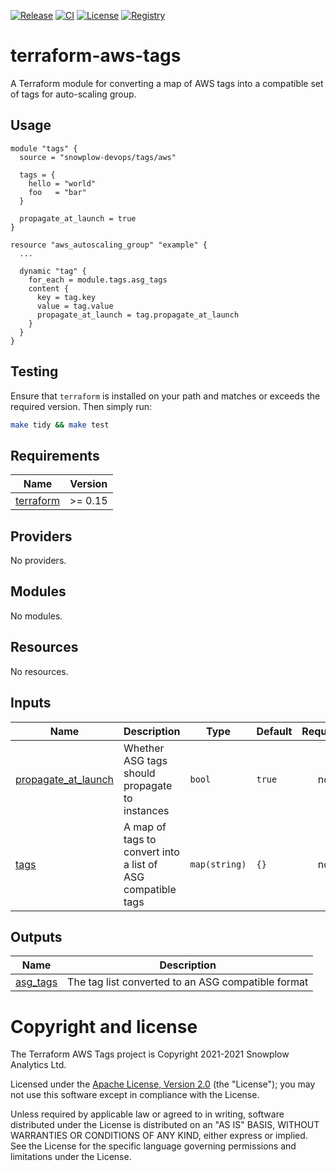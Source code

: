 [![Release][release-image]][release] [![CI][ci-image]][ci] [![License][license-image]][license] [![Registry][registry-image]][registry]

# terraform-aws-tags

A Terraform module for converting a map of AWS tags into a compatible set of tags for auto-scaling group.

## Usage

```hcl
module "tags" {
  source = "snowplow-devops/tags/aws"

  tags = {
    hello = "world"
    foo   = "bar"
  }

  propagate_at_launch = true
}

resource "aws_autoscaling_group" "example" {
  ...

  dynamic "tag" {
    for_each = module.tags.asg_tags
    content {
      key = tag.key
      value = tag.value
      propagate_at_launch = tag.propagate_at_launch
    }
  }
}
```

## Testing

Ensure that `terraform` is installed on your path and matches or exceeds the required version.  Then simply run:

```bash
make tidy && make test
```

## Requirements

| Name | Version |
|------|---------|
| <a name="requirement_terraform"></a> [terraform](#requirement\_terraform) | >= 0.15 |

## Providers

No providers.

## Modules

No modules.

## Resources

No resources.

## Inputs

| Name | Description | Type | Default | Required |
|------|-------------|------|---------|:--------:|
| <a name="input_propagate_at_launch"></a> [propagate\_at\_launch](#input\_propagate\_at\_launch) | Whether ASG tags should propagate to instances | `bool` | `true` | no |
| <a name="input_tags"></a> [tags](#input\_tags) | A map of tags to convert into a list of ASG compatible tags | `map(string)` | `{}` | no |

## Outputs

| Name | Description |
|------|-------------|
| <a name="output_asg_tags"></a> [asg\_tags](#output\_asg\_tags) | The tag list converted to an ASG compatible format |

# Copyright and license

The Terraform AWS Tags project is Copyright 2021-2021 Snowplow Analytics Ltd.

Licensed under the [Apache License, Version 2.0][license] (the "License");
you may not use this software except in compliance with the License.

Unless required by applicable law or agreed to in writing, software
distributed under the License is distributed on an "AS IS" BASIS,
WITHOUT WARRANTIES OR CONDITIONS OF ANY KIND, either express or implied.
See the License for the specific language governing permissions and
limitations under the License.

[release]: https://github.com/snowplow-devops/terraform-aws-tags/releases/latest
[release-image]: https://img.shields.io/github/v/release/snowplow-devops/terraform-aws-tags

[ci]: https://github.com/snowplow-devops/terraform-aws-tags/actions?query=workflow%3Aci
[ci-image]: https://github.com/snowplow-devops/terraform-aws-tags/workflows/ci/badge.svg

[license]: https://www.apache.org/licenses/LICENSE-2.0
[license-image]: https://img.shields.io/badge/license-Apache--2-blue.svg?style=flat

[registry]: https://registry.terraform.io/modules/snowplow-devops/tags/aws/latest
[registry-image]: https://img.shields.io/static/v1?label=Terraform&message=Registry&color=7B42BC&logo=terraform
